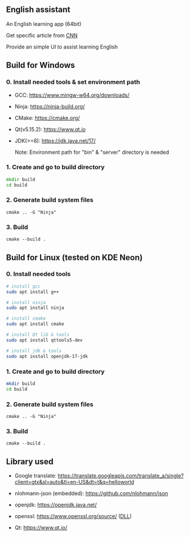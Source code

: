 ## English assistant

An English learning app (64bit)

Get specific article from [CNN](https://edition.cnn.com/)

Provide an simple UI to assist learning English

## Build for Windows

### 0. Install needed tools & set environment path

- GCC: https://www.mingw-w64.org/downloads/

- Ninja: https://ninja-build.org/

- CMake: https://cmake.org/

- Qt(v5.15.2): https://www.qt.io

- JDK(>=8): https://jdk.java.net/17/

  Note: Environment path for "bin" & "server" directory is needed

### 1. Create and go to build directory

```cmd
mkdir build
cd build
```

### 2. Generate build system files

`cmake .. -G "Ninja"`

### 3. Build

`cmake --build .`

## Build for Linux (tested on KDE Neon)

### 0. Install needed tools

```sh
# install gcc
sudo apt install g++

# install ninja
sudo apt install ninja

# install cmake
sudo apt install cmake

# install Qt lib & tools
sudo apt install qttools5-dev

# install jdk & tools
sudo apt install openjdk-17-jdk
```

### 1. Create and go to build directory

```sh
mkdir build
cd build
```

### 2. Generate build system files

`cmake .. -G "Ninja"`

### 3. Build

`cmake --build .`


## Library used

- Google translate: https://translate.googleapis.com/translate_a/single?client=gtx&sl=auto&tl=en-US&dt=t&q=helloworld

- nlohmann-json (embedded): https://github.com/nlohmann/json

- openjdk: https://openjdk.java.net/

- openssl: https://www.openssl.org/source/ ([DLL](https://slproweb.com/products/Win32OpenSSL.html))

- Qt: https://www.qt.io/

